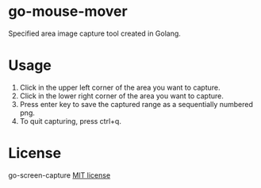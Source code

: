# go-mouse-mover

Specified area image capture tool created in Golang.

# Usage

1. Click in the upper left corner of the area you want to capture.
2. Click in the lower right corner of the area you want to capture.
3. Press enter key to save the captured range as a sequentially numbered png.
4. To quit capturing, press ctrl+q.

# License

go-screen-capture [MIT license](https://en.wikipedia.org/wiki/MIT_License)
